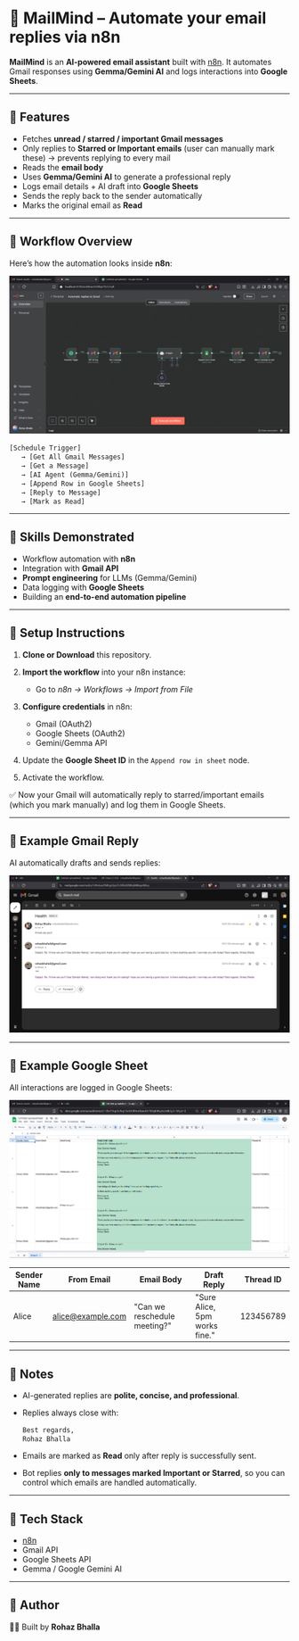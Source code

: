 # 📧 MailMind – Automate your email replies via n8n

**MailMind** is an **AI-powered email assistant** built with [n8n](https://n8n.io/). It automates Gmail responses using **Gemma/Gemini AI** and logs interactions into **Google Sheets**.

---

## 🔹 Features

* Fetches **unread / starred / important Gmail messages**
* Only replies to **Starred or Important emails** (user can manually mark these) → prevents replying to every mail
* Reads the **email body**
* Uses **Gemma/Gemini AI** to generate a professional reply
* Logs email details + AI draft into **Google Sheets**
* Sends the reply back to the sender automatically
* Marks the original email as **Read**

---

## 🔹 Workflow Overview

Here’s how the automation looks inside **n8n**:

![Workflow Screenshot](MailMind-Screenshots/n8n-workflow.png)

```
[Schedule Trigger] 
   → [Get All Gmail Messages] 
   → [Get a Message] 
   → [AI Agent (Gemma/Gemini)] 
   → [Append Row in Google Sheets] 
   → [Reply to Message] 
   → [Mark as Read]
```

---

## 🔹 Skills Demonstrated

* Workflow automation with **n8n**
* Integration with **Gmail API**
* **Prompt engineering** for LLMs (Gemma/Gemini)
* Data logging with **Google Sheets**
* Building an **end-to-end automation pipeline**

---

## 🔹 Setup Instructions

1. **Clone or Download** this repository.
2. **Import the workflow** into your n8n instance:

   * Go to *n8n → Workflows → Import from File*
3. **Configure credentials** in n8n:

   * Gmail (OAuth2)
   * Google Sheets (OAuth2)
   * Gemini/Gemma API
4. Update the **Google Sheet ID** in the `Append row in sheet` node.
5. Activate the workflow.

✅ Now your Gmail will automatically reply to starred/important emails (which you mark manually) and log them in Google Sheets.

---

## 🔹 Example Gmail Reply

AI automatically drafts and sends replies:

![Gmail AI Reply](MailMind-Screenshots/email-response.png)

---

## 🔹 Example Google Sheet

All interactions are logged in Google Sheets:

![Google Sheet Log](MailMind-Screenshots/google-sheet-data.png)

| Sender Name | From Email                                    | Email Body                   | Draft Reply                   | Thread ID |
| ----------- | --------------------------------------------- | ---------------------------- | ----------------------------- | --------- |
| Alice       | [alice@example.com](mailto:alice@example.com) | "Can we reschedule meeting?" | "Sure Alice, 5pm works fine." | 123456789 |

---

## 🔹 Notes

* AI-generated replies are **polite, concise, and professional**.
* Replies always close with:

  ```
  Best regards,
  Rohaz Bhalla
  ```
* Emails are marked as **Read** only after reply is successfully sent.
* Bot replies **only to messages marked Important or Starred**, so you can control which emails are handled automatically.

---

## 📌 Tech Stack

* [n8n](https://n8n.io)
* Gmail API
* Google Sheets API
* Gemma / Google Gemini AI

---

## 📌 Author

👨‍💻 Built by **Rohaz Bhalla**
